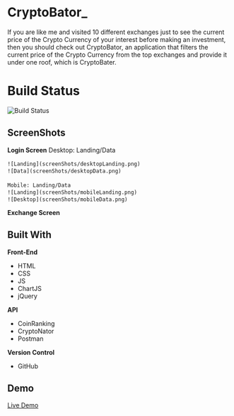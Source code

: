 # CryptoBator_

If you are like me and visited 10 different exchanges just to see the current price of the Crypto Currency of your interest before making an investment, then you should check out CryptoBator, an application that filters the current price of the Crypto Currency from the top exchanges and provide it under one roof, which is CryptoBater. 


# Build Status

![Build Status](https://travis-ci.org/thinkful-c11/book-thing.io.svg?branch=master)

## ScreenShots
**Login Screen**
    Desktop: Landing/Data

    ![Landing](screenShots/desktopLanding.png)
    ![Data](screenShots/desktopData.png)

    Mobile: Landing/Data
    ![Landing](screenShots/mobileLanding.png)
    ![Desktop](screenShots/mobileData.png)
    

**Exchange Screen**

## Built With

**Front-End**
-	HTML
-	CSS
-	JS
-	ChartJS
-	jQuery


**API**
-	CoinRanking
-	CryptoNator
-   Postman

**Version Control**
-   GitHub

## Demo

[Live Demo](https://djrockstar.github.io/CryptoBater)

